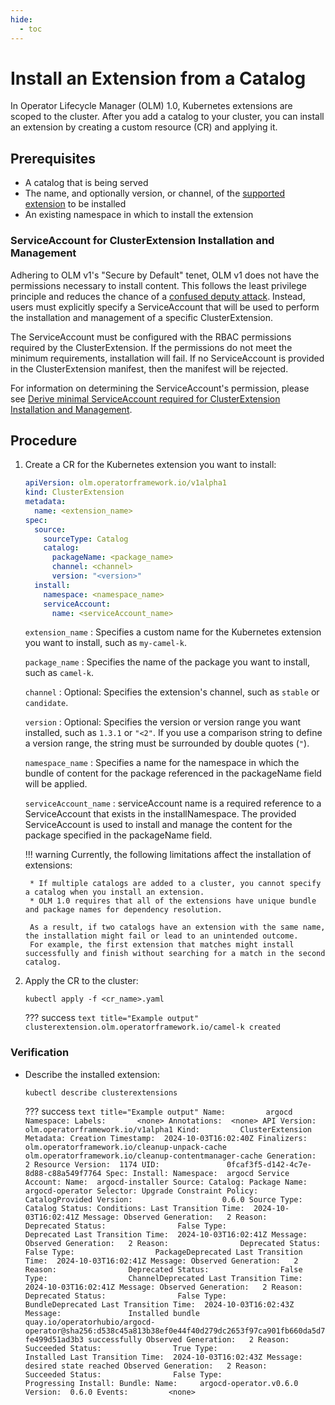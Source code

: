 ```yaml
---
hide:
  - toc
---
```


# Install an Extension from a Catalog

In Operator Lifecycle Manager (OLM) 1.0, Kubernetes extensions are scoped to the cluster.
After you add a catalog to your cluster, you can install an extension by creating a custom resource (CR) and applying it.

## Prerequisites

* A catalog that is being served
* The name, and optionally version, or channel, of the [supported extension](../project/olmv1_limitations.md) to be installed
* An existing namespace in which to install the extension

### ServiceAccount for ClusterExtension Installation and Management

Adhering to OLM v1's "Secure by Default" tenet, OLM v1 does not have the permissions
necessary to install content. This follows the least privilege principle and reduces
the chance of a [confused deputy attack](https://en.wikipedia.org/wiki/Confused_deputy_problem).
Instead, users must explicitly specify a ServiceAccount that will be used to perform the
installation and management of a specific ClusterExtension.

The ServiceAccount must be configured with the RBAC permissions required by the ClusterExtension.
If the permissions do not meet the minimum requirements, installation will fail. If no ServiceAccount
is provided in the ClusterExtension manifest, then the manifest will be rejected.

For information on determining the ServiceAccount's permission, please see [Derive minimal ServiceAccount required for ClusterExtension Installation and Management](../howto/derive-service-account.md).


## Procedure

1. Create a CR for the Kubernetes extension you want to install:

    ``` yaml title="Example CR"
    apiVersion: olm.operatorframework.io/v1alpha1
    kind: ClusterExtension
    metadata:
      name: <extension_name>
    spec:
      source:
        sourceType: Catalog
        catalog:
          packageName: <package_name>
          channel: <channel>
          version: "<version>"
      install:
        namespace: <namespace_name>
        serviceAccount:
          name: <serviceAccount_name>
    ```

     `extension_name`
     : Specifies a custom name for the Kubernetes extension you want to install, such as `my-camel-k`.

     `package_name`
     : Specifies the name of the package you want to install, such as `camel-k`.

     `channel`
     : Optional: Specifies the extension's channel, such as `stable` or `candidate`.

     `version`
     : Optional: Specifies the version or version range you want installed, such as `1.3.1` or `"<2"`.
     If you use a comparison string to define a version range, the string must be surrounded by double quotes (`"`).
    
    `namespace_name`
    : Specifies a name for the namespace in which the bundle of content for the package referenced 
    in the packageName field will be applied. 

    `serviceAccount_name`
    : serviceAccount name is a required reference to a ServiceAccount that exists
    in the installNamespace. The provided ServiceAccount is used to install and
    manage the content for the package specified in the packageName field.

    !!! warning
        Currently, the following limitations affect the installation of extensions:

        * If multiple catalogs are added to a cluster, you cannot specify a catalog when you install an extension.
        * OLM 1.0 requires that all of the extensions have unique bundle and package names for dependency resolution.

        As a result, if two catalogs have an extension with the same name, the installation might fail or lead to an unintended outcome.
        For example, the first extension that matches might install successfully and finish without searching for a match in the second catalog.

2. Apply the CR to the cluster:

    ``` terminal
    kubectl apply -f <cr_name>.yaml
    ```

    ??? success
        ``` text title="Example output"
        clusterextension.olm.operatorframework.io/camel-k created
        ```

### Verification

* Describe the installed extension:

    ``` terminal
    kubectl describe clusterextensions
    ```

    ??? success
        ``` text title="Example output"
        Name:         argocd
        Namespace:
        Labels:       <none>
        Annotations:  <none>
        API Version:  olm.operatorframework.io/v1alpha1
        Kind:         ClusterExtension
        Metadata:
        Creation Timestamp:  2024-10-03T16:02:40Z
        Finalizers:
            olm.operatorframework.io/cleanup-unpack-cache
            olm.operatorframework.io/cleanup-contentmanager-cache
        Generation:        2
        Resource Version:  1174
        UID:               0fcaf3f5-d142-4c7e-8d88-c88a549f7764
        Spec:
        Install:
            Namespace:  argocd
            Service Account:
            Name:  argocd-installer
        Source:
            Catalog:
            Package Name:  argocd-operator
            Selector:
            Upgrade Constraint Policy:  CatalogProvided
            Version:                    0.6.0
            Source Type:                  Catalog
        Status:
        Conditions:
            Last Transition Time:  2024-10-03T16:02:41Z
            Message:
            Observed Generation:   2
            Reason:                Deprecated
            Status:                False
            Type:                  Deprecated
            Last Transition Time:  2024-10-03T16:02:41Z
            Message:
            Observed Generation:   2
            Reason:                Deprecated
            Status:                False
            Type:                  PackageDeprecated
            Last Transition Time:  2024-10-03T16:02:41Z
            Message:
            Observed Generation:   2
            Reason:                Deprecated
            Status:                False
            Type:                  ChannelDeprecated
            Last Transition Time:  2024-10-03T16:02:41Z
            Message:
            Observed Generation:   2
            Reason:                Deprecated
            Status:                False
            Type:                  BundleDeprecated
            Last Transition Time:  2024-10-03T16:02:43Z
            Message:               Installed bundle quay.io/operatorhubio/argocd-operator@sha256:d538c45a813b38ef0e44f40d279dc2653f97ca901fb660da5d7fe499d51ad3b3 successfully
            Observed Generation:   2
            Reason:                Succeeded
            Status:                True
            Type:                  Installed
            Last Transition Time:  2024-10-03T16:02:43Z
            Message:               desired state reached
            Observed Generation:   2
            Reason:                Succeeded
            Status:                False
            Type:                  Progressing
        Install:
            Bundle:
            Name:     argocd-operator.v0.6.0
            Version:  0.6.0
        Events:         <none>
        ```
